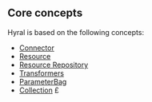 
## Core concepts

Hyral is based on the following concepts:

* [Connector](connector.md)
* [Resource](resource.md)
* [Resource Repository](resource-repository.md)
* [Transformers](transformers.md)
* [ParameterBag](parameterBag.md)
* [Collection](collection.md)
£